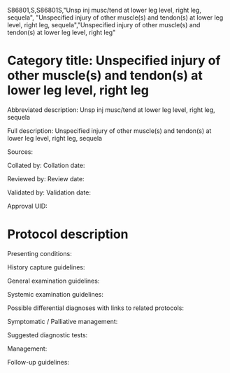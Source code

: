 S86801,S,S86801S,"Unsp inj musc/tend at lower leg level, right leg, sequela", "Unspecified injury of other muscle(s) and tendon(s) at lower leg level, right leg, sequela","Unspecified injury of other muscle(s) and tendon(s) at lower leg level, right leg"
# Category title: Unspecified injury of other muscle(s) and tendon(s) at lower leg level, right leg

Abbreviated description: Unsp inj musc/tend at lower leg level, right leg, sequela

Full description: Unspecified injury of other muscle(s) and tendon(s) at lower leg level, right leg, sequela

Sources:

Collated by:
Collation date:

Reviewed by:
Review date:

Validated by:
Validation date:

Approval UID:

# Protocol description

Presenting conditions:

History capture guidelines:

General examination guidelines:

Systemic examination guidelines:

Possible differential diagnoses with links to related protocols:

Symptomatic / Palliative management:

Suggested diagnostic tests:

Management:

Follow-up guidelines:
